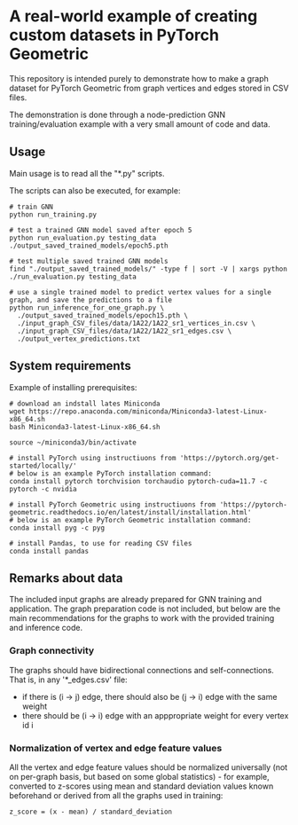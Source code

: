 # A real-world example of creating custom datasets in PyTorch Geometric

This repository is intended purely to demonstrate how to make a graph dataset for PyTorch Geometric from graph vertices and edges stored in CSV files.

The demonstration is done through a node-prediction GNN training/evaluation example with a very small amount of code and data.

## Usage

Main usage is to read all the "*.py" scripts.

The scripts can also be executed, for example:

	# train GNN
    python run_training.py
    
    # test a trained GNN model saved after epoch 5
    python run_evaluation.py testing_data ./output_saved_trained_models/epoch5.pth
    
    # test multiple saved trained GNN models
    find "./output_saved_trained_models/" -type f | sort -V | xargs python ./run_evaluation.py testing_data
    
    # use a single trained model to predict vertex values for a single graph, and save the predictions to a file
    python run_inference_for_one_graph.py \
      ./output_saved_trained_models/epoch15.pth \
      ./input_graph_CSV_files/data/1A22/1A22_sr1_vertices_in.csv \
      ./input_graph_CSV_files/data/1A22/1A22_sr1_edges.csv \
      ./output_vertex_predictions.txt

## System requirements

Example of installing prerequisites:

    # download an indstall lates Miniconda
    wget https://repo.anaconda.com/miniconda/Miniconda3-latest-Linux-x86_64.sh
    bash Miniconda3-latest-Linux-x86_64.sh
    
    source ~/miniconda3/bin/activate
    
    # install PyTorch using instructiuons from 'https://pytorch.org/get-started/locally/'
    # below is an example PyTorch installation command:
    conda install pytorch torchvision torchaudio pytorch-cuda=11.7 -c pytorch -c nvidia
    
    # install PyTorch Geometric using instructiuons from 'https://pytorch-geometric.readthedocs.io/en/latest/install/installation.html'
    # below is an example PyTorch Geometric installation command:
    conda install pyg -c pyg
    
    # install Pandas, to use for reading CSV files
    conda install pandas

## Remarks about data

The included input graphs are already prepared for GNN training and application.
The graph preparation code is not included, but below are the main recommendations for the graphs to work with the provided training and inference code.

### Graph connectivity

The graphs should have bidirectional connections and self-connections.
That is, in any '*_edges.csv' file:

 * if there is (i -> j) edge, there should also be (j -> i) edge with the same weight
 * there should be (i -> i) edge with an apppropriate weight for every vertex id i

### Normalization of vertex and edge feature values

All the vertex and edge feature values should be normalized universally (not on per-graph basis, but based on some global statistics) - for example, converted to z-scores using mean and standard deviation values known beforehand or derived from all the graphs used in training:

    z_score = (x - mean) / standard_deviation

